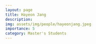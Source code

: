 ```yaml
---
layout: page
title: Hayeon Jang
description: 
img: assets/img/people/hayeonjang.jpeg
importance: 5
category: Master's Students
---
```


